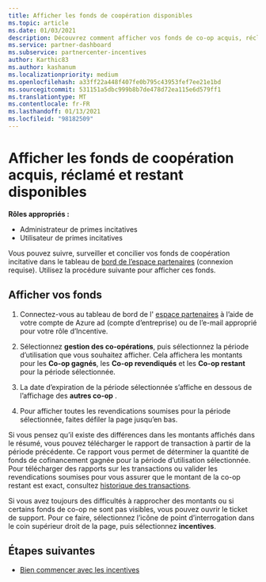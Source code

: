 ```yaml
---
title: Afficher les fonds de coopération disponibles
ms.topic: article
ms.date: 01/03/2021
description: Découvrez comment afficher vos fonds de co-op acquis, réclamés et restants, afficher les dates d’expiration et concilier les montants incohérents.
ms.service: partner-dashboard
ms.subservice: partnercenter-incentives
author: Karthic83
ms.author: kashanum
ms.localizationpriority: medium
ms.openlocfilehash: a33ff22a448f407fe0b795c43953fef7ee21e1bd
ms.sourcegitcommit: 531151a5dbc999b8b7de478d72ea115e6d579ff1
ms.translationtype: MT
ms.contentlocale: fr-FR
ms.lasthandoff: 01/13/2021
ms.locfileid: "98182509"
---
```

# <a name="view-available-earned-claimed-and-remaining-co-op-funds"></a>Afficher les fonds de coopération acquis, réclamé et restant disponibles

**Rôles appropriés :**

- Administrateur de primes incitatives
- Utilisateur de primes incitatives

Vous pouvez suivre, surveiller et concilier vos fonds de coopération incitative dans le tableau de [bord de l’espace partenaires](https://partner.microsoft.com/dashboard/) (connexion requise). Utilisez la procédure suivante pour afficher ces fonds.

## <a name="view-your-funds"></a>Afficher vos fonds

1. Connectez-vous au tableau de bord de l' [espace partenaires](https://partner.microsoft.com/dashboard/) à l’aide de votre compte de Azure ad (compte d’entreprise) ou de l’e-mail approprié pour votre rôle d’Incentive.

2. Sélectionnez **gestion des co-opérations**, puis sélectionnez la période d’utilisation que vous souhaitez afficher. Cela affichera les montants pour les **Co-op gagnés**, les **Co-op revendiqués** et les **Co-op restant** pour la période sélectionnée.

3. La date d’expiration de la période sélectionnée s’affiche en dessous de l’affichage des **autres co-op** .  

4. Pour afficher toutes les revendications soumises pour la période sélectionnée, faites défiler la page jusqu’en bas.

Si vous pensez qu’il existe des différences dans les montants affichés dans le résumé, vous pouvez télécharger le rapport de transaction à partir de la période précédente. Ce rapport vous permet de déterminer la quantité de fonds de cofinancement gagnée pour la période d’utilisation sélectionnée. Pour télécharger des rapports sur les transactions ou valider les revendications soumises pour vous assurer que le montant de la co-op restant est exact, consultez [historique des transactions](./payout-statement.md#transaction-history).

Si vous avez toujours des difficultés à rapprocher des montants ou si certains fonds de co-op ne sont pas visibles, vous pouvez ouvrir le ticket de support. Pour ce faire, sélectionnez l’icône de point d’interrogation dans le coin supérieur droit de la page, puis sélectionnez **incentives**.

## <a name="next-steps"></a>Étapes suivantes

- [Bien commencer avec les incentives](incentives-get-started-intro.md)